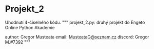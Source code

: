 # Projekt_2
Uhodnutí 4-čiselného kódu.
"""
projekt_2.py: druhý projekt do Engeto Online Python Akademie

author: Gregor Musteata
email: MusteataG@seznam.cz
discord: Gregor M.#7392
"""
